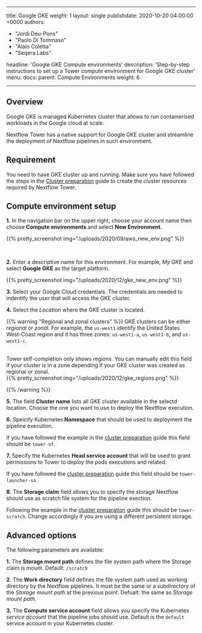   ---
title: Google GKE
weight: 1
layout: single
publishdate: 2020-10-20 04:00:00 +0000
authors:
  - "Jordi Deu-Pons"
  - "Paolo Di Tommaso"
  - "Alain Coletta"
  - "Seqera Labs"

headline: 'Google GKE Compute environments'
description: 'Step-by-step instructions to set up a Tower compute environment for Google GKE cluster'
menu:
  docs:
    parent: Compute Environments
    weight: 6

---
## Overview

Google GKE is managed Kubernetes cluster that allows to run containerised workloads in the
Google cloud at scale.

Nextflow Tower has a native support for Google GKE cluster and streamline the deployment
of Nextflow pipelines in such environment.


## Requirement

You need to have GKE cluster up and running. Make sure you have followed
the steps in the [Cluster preparation](https://github.com/seqeralabs/nf-tower-k8s) guide to create the cluster resources required
by Nextflow Tower.


## Compute environment setup  

**1.** In the navigation bar on the upper right, choose your account name then choose **Compute environments** and select **New Environment**.

{{% pretty_screenshot img="/uploads/2020/09/aws_new_env.png" %}}

</br>

**2.** Enter a descriptive name for this environment. For example, *My GKE* and select **Google GKE** as the target platform.

{{% pretty_screenshot img="/uploads/2020/12/gke_new_env.png" %}}

**3.** Select your Google Cloud credentials. The credentials are needed to indentify the user that will access the GKE cluster.

**4.** Select the *Location* where the GKE cluster is located. 

{{% warning "Regional and zonal clusters" %}}
GKE clusters can be either *regional* or *zonal*. For example, the `us-west1` identify the United States West-Coast region and it has three zones: `us-west1-a`, `us-west1-b`, and `us-west1-c`.

<br>
Tower self-completion only shows regions. You can manually edit this field if your cluster is in a zone depending if your GKE cluster was created as regional or zonal.
<br>
{{% pretty_screenshot img="/uploads/2020/12/gke_regions.png" %}}

{{% /warning %}}

**5.** The field **Cluster name** lists all GKE cluster available in the selectd location. Choose the one you want to use to deploy the Nextflow execution.

**6.** Speicify Kubernetes **Namespace** that should be used to deployment the pipeline execution. 

If you have followed the example in the [cluster preparation](https://github.com/seqeralabs/nf-tower-k8s/blob/master/cluster-preparation.md#2-service-account--role-creation) guide this field should be `tower-nf`.

**7.** Specify the Kubernetes **Head service account** that will be used to grant permissions to Tower to deploy the pods executions and related. 

If you have followed the [cluster preparation](https://github.com/seqeralabs/nf-tower-k8s/blob/master/cluster-preparation.md#2-service-account--role-creation) guide this field should be `tower-launcher-sa`. 

**8.** The **Storage claim** field allows you to specify the storage Nextflow should use as 
scratch file system for the pipeline exection. 

Following the example in the [cluster preparation](https://github.com/seqeralabs/nf-tower-k8s/blob/master/cluster-preparation.md#3-storage-configuration) guide this should be `tower-scratch`. Change accordingly if you are using a different persistent storage. 

## Advanced options

The following parameters are available:

**1.** The **Storage mount path** defines the file system path where the Storage claim is mount. Default: `/scratch`

**2.** The **Work directory** field defines the file system path used as working directory by the Nextflow pipelines. It must be the same or a subdirectory of the *Storage mount path* at the previous point. Defualt: the same as *Storage mount path*.

**3.** The  **Compute service account** field allows you specify the Kubernetes *service account* that the pipeline jobs should use. Default is the `default` service account in your Kubernetes cluster.
